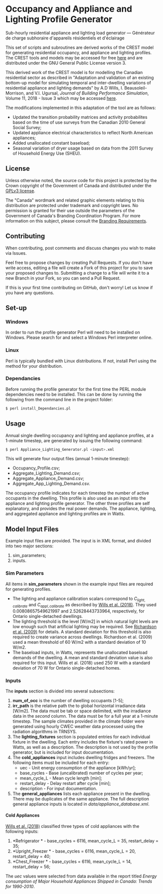# Occupancy and Appliance and Lighting Profile Generator

Sub-hourly residential appliance and lighting load generator — Générateur de charge subhoraire d'appareils résidentiels et d'éclairage

This set of scripts and subroutines are derived works of the CREST model for generating residential occupancy, and appliance and lighting profiles. The CREST tools and models may be accessed for free [here](https://www.lboro.ac.uk/research/crest/demand-model/) and are distributed under the GNU General Public License version 3. 

This derived work of the CREST model is for modelling the Canadian residential sector as described in "Adaptation and validation of an existing bottom-up model for simulating temporal and inter-dwelling variations of residential appliance and lighting demands" by A.D Wills, I. Beausoleil-Morrison, and V.I. Ugursal, *Journal of Building Performance Simulation*, Volume 11, 2018 - Issue 3 which may be accessed [here](https://www.tandfonline.com/doi/full/10.1080/19401493.2017.1369570).

The modifications implemented in this adaptation of the tool are as follows:

  - Updated the transition probability matrices and activity probabilites based on the time of use surveys from the Canadian 2010 General Social Survey; 
  - Updated appliance electrical characteristics to reflect North American appliances;
  - Added unallocated constant baseload;
  - Seasonal variation of dryer usage based on data from the 2011 Survey of Household Energy Use (SHEU).

## License
Unless otherwise noted, the source code for this project is protected by the Crown copyright of the Government of Canada and distributed under the [GPLv3 license](License.md).

The "Canada" wordmark and related graphic elements relating to this distribution are protected under trademark and copyright laws. No permission is granted for their use outside the parameters of the Government of Canada's Branding Coordination Program. For more information on this subject, please consult the [Branding Requirements](https://www.canada.ca/en/secretariat-conseil-tresor/sujets/communications-gouvernementales/exigences-image-brand.html).

## Contributing
When contributing, post comments and discuss changes you wish to make via Issues.

Feel free to propose changes by creating Pull Requests. If you don't have write access, editing a file will create a Fork of this project for you to save your proposed changes to. Submitting a change to a file will write it to a new Branch in your Fork, so you can send a Pull Request.

If this is your first time contributing on GitHub, don't worry! Let us know if you have any questions.

## Set-up

### Windows
In order to run the profile generator Perl will need to be installed on Windows. Please search for and select a Windows Perl interpreter online.
### Linux
Perl is typically bundled with Linux distributions. If not, install Perl using the method for your distribution.

### Dependancies
Before running the profile generator for the first time the PERL module dependencies need to be installed. This can be done by running the following from the command line in the project folder:
```sh
$ perl install_Dependancies.pl
```

## Usage
Annual single dwelling occupancy and lighting and appliance profiles, at a 1-minute timestep, are generated by issuing the following command:
```sh
$ perl Appliance_Lighting_Generator.pl <input>.xml
```

This will generate four output files (annual 1-minute timestep):
  - Occupancy_Profile.csv; 
  - Aggregate_Lighting_Demand.csv;
  - Aggregate_Appliance_Demand.csv;
  - Aggregate_App_Lighting_Demand.csv.

The occupancy profile indicates for each timestep the number of active occupants in the dwelling. This profile is also used as an input into the appliance and lighting profile generator. The other three profiles are self explanatory, and provides the real power demands. The appliance, lighting, and aggregated appliance and lighting profiles are in Watts.

## Model Input Files
Example input files are provided. The input is in XML format, and divided into two major sections:
   1. sim_parameters;
   2. inputs.
### Sim Parameters
All items in **sim_parameters** shown in the example input files are required for generating profiles. 
   - The lighting and appliance calibration scalars correspond to $C_{light,calibrate}$ and $C_{appl,calibrate}$ as described by [Wills et al. (2018)](https://www.tandfonline.com/doi/full/10.1080/19401493.2017.1369570). They used 0.00808657549621997 and 2.52628443733964, respectively, for Ontario single-detached dwellings.
   - The lighting threshold is the level [W/m2] in which natural light levels are low enough such that artificial lighting may be required. See [Richardson et al. (2009)](https://www.sciencedirect.com/science/article/pii/S0378778809000449) for details. A standard deviation for this threshold is also required to create variance across dwellings. Richardson et al. (2009) used a mean threshold of 60 W/m2 with a standard deviation of 10 W/m2.
   - The baseload inputs, in Watts, represents the unallocated baseload demands of the dwelling. A mean and standard deviation value is also required for this input. Wills et al. (2018) used 250 W with a standard deviation of 70 W for Ontario single-detached homes.

### Inputs
The **inputs** section is divided into several subsections:
   1. **num_of_occ** is the number of dwelling occupants [1-5];
   2. **irr_path** is the relative path the to global horizontal irradiance data [W/m2]. The data must be tab or space delimited, with the irradiance data in the *second* column. The data must be for a full year at a 1-minute timestep. The sample climates provided in the climate folder were generated using hourly CWEC weather data processed using the radiation algorithms in TRNSYS.
   3. The **lighting_fixtures** section is populated entries for each individual fixture in the dwelling. Each entry includes the fixture's rated power in Watts, as well as a description. The description is not used by the profile generator, but is included for input documentation.
   4. The **cold_appliances** input includes dwelling fridges and freezers. The following items must be included for each entry:
       - uec - Unit energy consumption of the appliance [kWh/yr];
       - base_cycles - Base (uncalibrated) number of cycles per year;
       - mean_cycle_L - Mean cycle length [min];
       - restart_delay - Delay restart after cycle [min];
       - description - For input documentation.
   5. The **general_appliances** lists each appliance present in the dwelling. There may be duplicates of the same appliance. The full description general appliance inputs is located in *data/appliance_database.xml*.

#### Cold Appliances
[Wills et al. (2018)](https://www.tandfonline.com/doi/full/10.1080/19401493.2017.1369570) classified three types of cold appliances with the following inputs:
   1. *Refrigerator * - base_cycles = 6116, mean_cycle_L = 35, restart_delay = 35;
   2. *Upright_Freezer * - base_cycles = 6116, mean_cycle_L = 20, restart_delay = 40;
   3. *Chest_Freezer * - base_cycles = 6116, mean_cycle_L = 14, restart_delay = 56;

The *uec* values were selected from data available in the report titled *Energy consumption of Major Household Appliances Shipped in Canada: Trends for 1990-2010*. 
